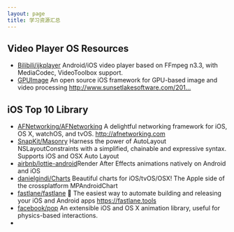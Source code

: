```yaml
---
layout: page
title: 学习资源汇总
---
```


## Video Player OS Resources ##
- [Bilibili/ijkplayer](https://github.com/Bilibili/ijkplayer) Android/iOS video player based on FFmpeg n3.3, with MediaCodec, VideoToolbox support.
- [GPUImage](https://github.com/BradLarson/GPUImage) An open source iOS framework for GPU-based image and video processing http://www.sunsetlakesoftware.com/201…


## iOS Top 10 Library ##
- [AFNetworking/AFNetworking](https://github.com/AFNetworking/AFNetworking) A delightful networking framework for iOS, OS X, watchOS, and tvOS. http://afnetworking.com
- [SnapKit/Masonry](https://github.com/SnapKit/Masonry) Harness the power of AutoLayout NSLayoutConstraints with a simplified, chainable and expressive syntax. Supports iOS and OSX Auto Layout
- [airbnb/lottie-android](airbnb/lottie-android)Render After Effects animations natively on Android and iOS
- [danielgindi/Charts](https://github.com/danielgindi/Charts) Beautiful charts for iOS/tvOS/OSX! The Apple side of the crossplatform MPAndroidChart
- [fastlane/fastlane](https://github.com/fastlane/fastlane) 🚀 The easiest way to automate building and releasing your iOS and Android apps https://fastlane.tools
- [facebook/pop](https://github.com/facebook/pop) An extensible iOS and OS X animation library, useful for physics-based interactions.
- 


